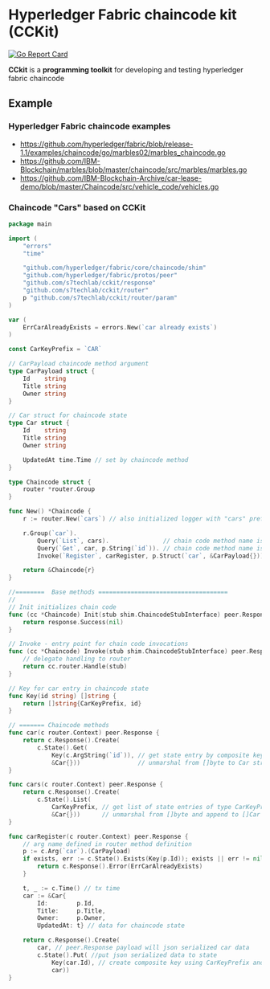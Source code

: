 # Hyperledger Fabric chaincode kit (CCKit)

[![Go Report Card](https://goreportcard.com/badge/github.com/s7techlab/cckit)](https://goreportcard.com/report/github.com/s7techlab/cckit)


**CCkit** is a **programming toolkit** for developing and testing hyperledger fabric chaincode



## Example


### Hyperledger Fabric chaincode examples

* https://github.com/hyperledger/fabric/blob/release-1.1/examples/chaincode/go/marbles02/marbles_chaincode.go
* https://github.com/IBM-Blockchain/marbles/blob/master/chaincode/src/marbles/marbles.go
* https://github.com/IBM-Blockchain-Archive/car-lease-demo/blob/master/Chaincode/src/vehicle_code/vehicles.go


### Chaincode "Cars" based on CCKit

```go
package main

import (
	"errors"
	"time"

	"github.com/hyperledger/fabric/core/chaincode/shim"
	"github.com/hyperledger/fabric/protos/peer"
	"github.com/s7techlab/cckit/response"
	"github.com/s7techlab/cckit/router"
	p "github.com/s7techlab/cckit/router/param"
)

var (
	ErrCarAlreadyExists = errors.New(`car already exists`)
)

const CarKeyPrefix = `CAR`

// CarPayload chaincode method argument
type CarPayload struct {
	Id    string
	Title string
	Owner string
}

// Car struct for chaincode state
type Car struct {
	Id    string
	Title string
	Owner string

	UpdatedAt time.Time // set by chaincode method
}

type Chaincode struct {
	router *router.Group
}

func New() *Chaincode {
	r := router.New(`cars`) // also initialized logger with "cars" prefix

	r.Group(`car`).
		Query(`List`, cars).               // chain code method name is carList
		Query(`Get`, car, p.String(`id`)). // chain code method name is carGet
		Invoke(`Register`, carRegister, p.Struct(`car`, &CarPayload{}))

	return &Chaincode{r}
}

//========  Base methods ====================================
//
// Init initializes chain code
func (cc *Chaincode) Init(stub shim.ChaincodeStubInterface) peer.Response {
	return response.Success(nil)
}

// Invoke - entry point for chain code invocations
func (cc *Chaincode) Invoke(stub shim.ChaincodeStubInterface) peer.Response {
	// delegate handling to router
	return cc.router.Handle(stub)
}

// Key for car entry in chaincode state
func Key(id string) []string {
	return []string{CarKeyPrefix, id}
}

// ======= Chaincode methods
func car(c router.Context) peer.Response {
	return c.Response().Create(
		c.State().Get(
			Key(c.ArgString(`id`)), // get state entry by composite key  using CarKeyPrefix and car.Id
			&Car{}))                // unmarshal from []byte to Car struct
}

func cars(c router.Context) peer.Response {
	return c.Response().Create(
		c.State().List(
			CarKeyPrefix, // get list of state entries of type CarKeyPrefix
			&Car{}))      // unmarshal from []byte and append to []Car slice
}

func carRegister(c router.Context) peer.Response {
	// arg name defined in router method definition
	p := c.Arg(`car`).(CarPayload)
	if exists, err := c.State().Exists(Key(p.Id)); exists || err != nil {
		return c.Response().Error(ErrCarAlreadyExists)
	}

	t, _ := c.Time() // tx time
	car := &Car{
		Id:        p.Id,
		Title:     p.Title,
		Owner:     p.Owner,
		UpdatedAt: t} // data for chaincode state

	return c.Response().Create(
		car, // peer.Response payload will json serialized car data
		c.State().Put( //put json serialized data to state
			Key(car.Id), // create composite key using CarKeyPrefix and car.Id
			car))
}
```